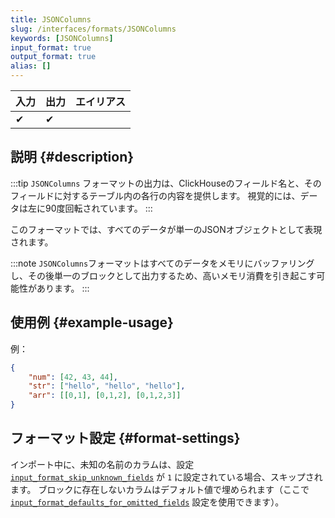 ```yaml
---
title: JSONColumns
slug: /interfaces/formats/JSONColumns
keywords: [JSONColumns]
input_format: true
output_format: true
alias: []
---
```


| 入力 | 出力 | エイリアス |
|------|------|-----------|
| ✔    | ✔    |           |

## 説明 {#description}

:::tip
`JSONColumns` フォーマットの出力は、ClickHouseのフィールド名と、そのフィールドに対するテーブル内の各行の内容を提供します。
視覚的には、データは左に90度回転されています。
:::

このフォーマットでは、すべてのデータが単一のJSONオブジェクトとして表現されます。

:::note
`JSONColumns`フォーマットはすべてのデータをメモリにバッファリングし、その後単一のブロックとして出力するため、高いメモリ消費を引き起こす可能性があります。
:::

## 使用例 {#example-usage}

例：

```json
{
	"num": [42, 43, 44],
	"str": ["hello", "hello", "hello"],
	"arr": [[0,1], [0,1,2], [0,1,2,3]]
}
```

## フォーマット設定 {#format-settings}

インポート中に、未知の名前のカラムは、設定 [`input_format_skip_unknown_fields`](/operations/settings/settings-formats.md/#input_format_skip_unknown_fields) が `1` に設定されている場合、スキップされます。
ブロックに存在しないカラムはデフォルト値で埋められます（ここで[`input_format_defaults_for_omitted_fields`](/operations/settings/settings-formats.md/#input_format_defaults_for_omitted_fields) 設定を使用できます）。
